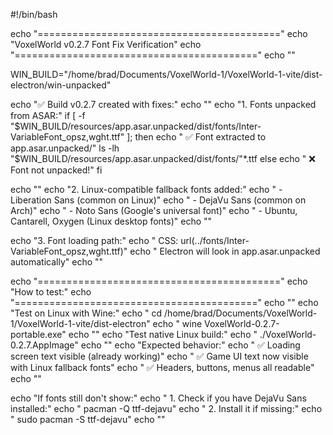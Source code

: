 #!/bin/bash

echo "=========================================="
echo "VoxelWorld v0.2.7 Font Fix Verification"
echo "=========================================="
echo ""

WIN_BUILD="/home/brad/Documents/VoxelWorld-1/VoxelWorld-1-vite/dist-electron/win-unpacked"

echo "✅ Build v0.2.7 created with fixes:"
echo ""
echo "1. Fonts unpacked from ASAR:"
if [ -f "$WIN_BUILD/resources/app.asar.unpacked/dist/fonts/Inter-VariableFont_opsz,wght.ttf" ]; then
    echo "   ✅ Font extracted to app.asar.unpacked/"
    ls -lh "$WIN_BUILD/resources/app.asar.unpacked/dist/fonts/"*.ttf
else
    echo "   ❌ Font not unpacked!"
fi

echo ""
echo "2. Linux-compatible fallback fonts added:"
echo "   - Liberation Sans (common on Linux)"
echo "   - DejaVu Sans (common on Arch)"
echo "   - Noto Sans (Google's universal font)"
echo "   - Ubuntu, Cantarell, Oxygen (Linux desktop fonts)"
echo ""

echo "3. Font loading path:"
echo "   CSS: url(../fonts/Inter-VariableFont_opsz,wght.ttf)"
echo "   Electron will look in app.asar.unpacked automatically"
echo ""

echo "=========================================="
echo "How to test:"
echo "=========================================="
echo ""
echo "Test on Linux with Wine:"
echo "  cd /home/brad/Documents/VoxelWorld-1/VoxelWorld-1-vite/dist-electron"
echo "  wine VoxelWorld-0.2.7-portable.exe"
echo ""
echo "Test native Linux build:"
echo "  ./VoxelWorld-0.2.7.AppImage"
echo ""
echo "Expected behavior:"
echo "  ✅ Loading screen text visible (already working)"
echo "  ✅ Game UI text now visible with Linux fallback fonts"
echo "  ✅ Headers, buttons, menus all readable"
echo ""

echo "If fonts still don't show:"
echo "  1. Check if you have DejaVu Sans installed:"
echo "     pacman -Q ttf-dejavu"
echo "  2. Install it if missing:"
echo "     sudo pacman -S ttf-dejavu"
echo ""
